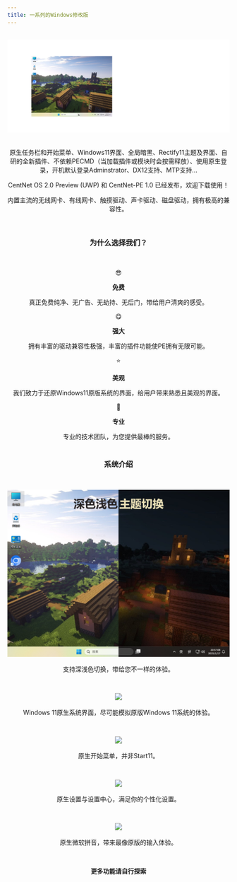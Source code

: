```yaml
---
title: 一系列的Windows修改版
---
```

<br>
<div class="fpic">
<img src="/images/first.png" class="loaded">
</div>
<br>
<div align="center">
<p>原生任务栏和开始菜单、Windows11界面、全局暗黑、Rectify11主题及界面、自研的全新插件、不依赖PECMD（当加载插件或模块时会按需释放）、使用原生登录，开机默认登录Adminstrator、DX12支持、MTP支持...</p>
<p id="versionInfo">CentNet OS 2.0 Preview (UWP) 和 CentNet-PE 1.0 已经发布，欢迎下载使用！</p>
<p>内置主流的无线网卡、有线网卡、触摸驱动、声卡驱动、磁盘驱动，拥有极高的兼容性。</p>


<br>
<h3><strong class="gradient">为什么选择我们？</strong></h3>
<br>

<div class="features">
<div align="center" class="box" id="board">
<p id="icon">😎</p>
<p><strong>免费</strong></p>
真正免费纯净、无广告、无劫持、无后门，带给用户清爽的感受。
</div>

<div align="center" class="box" id="board" style="margin-right:0px;">
<p id="icon">😋</p>
<p><strong>强大</strong></p>
拥有丰富的驱动兼容性极强，丰富的插件功能使PE拥有无限可能。
</div>
</div>

<div class="features">
<div align="center" class="box" id="board" >
<p id="icon">⭐</p>
<p><strong>美观</strong></p>
我们致力于还原Windows11原版系统的界面，给用户带来熟悉且美观的界面。
</div>

<div align="center" class="box" id="board" style="margin-right:0px;">
<p id="icon">💎</p>
<p><strong>专业</strong></p>
专业的技术团队，为您提供最棒的服务。
</div>
</div>

<br>
<h3><strong class="gradient">系统介绍</strong></h3><br>
<p><img class="round" src="/images/img1.PNG" onload="this.classList.add('loaded')" onerror="this.onerror=null; this.src='/img/loading.svg';"></p>
<p>支持深浅色切换，带给您不一样的体验。</p><br>
<p><img class="round" src="https://pic1.imgdb.cn/item/6773ef45d0e0a243d4ed3872.png" onload="this.classList.add('loaded')" onerror="this.onerror=null; this.src='/img/loading.svg';"></p>
<p>Windows 11原生系统界面，尽可能模拟原版Windows 11系统的体验。</p><br>
<p><img class="round" src="https://pic1.imgdb.cn/item/6773ef44d0e0a243d4ed3871.png" onload="this.classList.add('loaded')" onerror="this.onerror=null; this.src='/img/loading.svg';"></p>
<p>原生开始菜单，并非Start11。</p><br>
<p><img class="round" src="https://pic1.imgdb.cn/item/6773ef44d0e0a243d4ed3870.png" onload="this.classList.add('loaded')" onerror="this.onerror=null; this.src='/img/loading.svg';"></p>
<p>原生设置与设置中心，满足你的个性化设置。</p><br>
<p><img class="round" src="https://pic1.imgdb.cn/item/6773ef44d0e0a243d4ed386f.png" onload="this.classList.add('loaded')" onerror="this.onerror=null; this.src='/img/loading.svg';"></p>
<p>原生微软拼音，带来最像原版的输入体验。</p><br>
<p><strong>更多功能请自行探索</strong></p>
</div>